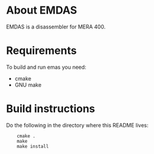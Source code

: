 
About EMDAS
==========================================================================

EMDAS is a disassembler for MERA 400.

Requirements
==========================================================================

To build and run emas you need:

* cmake
* GNU make


Build instructions
==========================================================================

Do the following in the directory where this README lives:

```
	cmake .
	make
	make install
```

